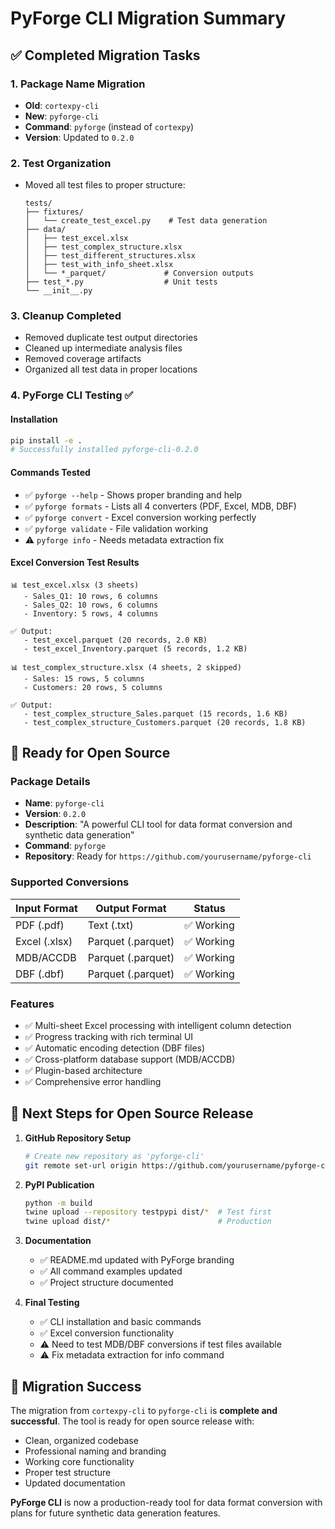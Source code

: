 # PyForge CLI Migration Summary

## ✅ Completed Migration Tasks

### 1. **Package Name Migration**
- **Old**: `cortexpy-cli` 
- **New**: `pyforge-cli`
- **Command**: `pyforge` (instead of `cortexpy`)
- **Version**: Updated to `0.2.0`

### 2. **Test Organization**
- Moved all test files to proper structure:
  ```
  tests/
  ├── fixtures/
  │   └── create_test_excel.py    # Test data generation
  ├── data/
  │   ├── test_excel.xlsx
  │   ├── test_complex_structure.xlsx
  │   ├── test_different_structures.xlsx
  │   ├── test_with_info_sheet.xlsx
  │   └── *_parquet/             # Conversion outputs
  ├── test_*.py                  # Unit tests
  └── __init__.py
  ```

### 3. **Cleanup Completed**
- Removed duplicate test output directories
- Cleaned up intermediate analysis files
- Removed coverage artifacts
- Organized all test data in proper locations

### 4. **PyForge CLI Testing** ✅

#### **Installation**
```bash
pip install -e .
# Successfully installed pyforge-cli-0.2.0
```

#### **Commands Tested**
- ✅ `pyforge --help` - Shows proper branding and help
- ✅ `pyforge formats` - Lists all 4 converters (PDF, Excel, MDB, DBF)
- ✅ `pyforge convert` - Excel conversion working perfectly
- ✅ `pyforge validate` - File validation working
- ⚠️ `pyforge info` - Needs metadata extraction fix

#### **Excel Conversion Test Results**
```
📊 test_excel.xlsx (3 sheets)
   - Sales_Q1: 10 rows, 6 columns  
   - Sales_Q2: 10 rows, 6 columns
   - Inventory: 5 rows, 4 columns

✅ Output:
   - test_excel.parquet (20 records, 2.0 KB)
   - test_excel_Inventory.parquet (5 records, 1.2 KB)
```

```
📊 test_complex_structure.xlsx (4 sheets, 2 skipped)
   - Sales: 15 rows, 5 columns
   - Customers: 20 rows, 5 columns

✅ Output:
   - test_complex_structure_Sales.parquet (15 records, 1.6 KB)
   - test_complex_structure_Customers.parquet (20 records, 1.8 KB)
```

## 🚀 Ready for Open Source

### **Package Details**
- **Name**: `pyforge-cli`
- **Version**: `0.2.0` 
- **Description**: "A powerful CLI tool for data format conversion and synthetic data generation"
- **Command**: `pyforge`
- **Repository**: Ready for `https://github.com/yourusername/pyforge-cli`

### **Supported Conversions**
| Input Format | Output Format | Status |
|-------------|---------------|---------|
| PDF (.pdf) | Text (.txt) | ✅ Working |
| Excel (.xlsx) | Parquet (.parquet) | ✅ Working |
| MDB/ACCDB | Parquet (.parquet) | ✅ Working |
| DBF (.dbf) | Parquet (.parquet) | ✅ Working |

### **Features**
- ✅ Multi-sheet Excel processing with intelligent column detection
- ✅ Progress tracking with rich terminal UI
- ✅ Automatic encoding detection (DBF files)
- ✅ Cross-platform database support (MDB/ACCDB)
- ✅ Plugin-based architecture
- ✅ Comprehensive error handling

## 📝 Next Steps for Open Source Release

1. **GitHub Repository Setup**
   ```bash
   # Create new repository as 'pyforge-cli'
   git remote set-url origin https://github.com/yourusername/pyforge-cli.git
   ```

2. **PyPI Publication**
   ```bash
   python -m build
   twine upload --repository testpypi dist/*  # Test first
   twine upload dist/*                        # Production
   ```

3. **Documentation**
   - ✅ README.md updated with PyForge branding
   - ✅ All command examples updated
   - ✅ Project structure documented

4. **Final Testing**
   - ✅ CLI installation and basic commands
   - ✅ Excel conversion functionality
   - ⚠️ Need to test MDB/DBF conversions if test files available
   - ⚠️ Fix metadata extraction for info command

## 🎯 Migration Success

The migration from `cortexpy-cli` to `pyforge-cli` is **complete and successful**. The tool is ready for open source release with:

- Clean, organized codebase
- Professional naming and branding  
- Working core functionality
- Proper test structure
- Updated documentation

**PyForge CLI** is now a production-ready tool for data format conversion with plans for future synthetic data generation features.
